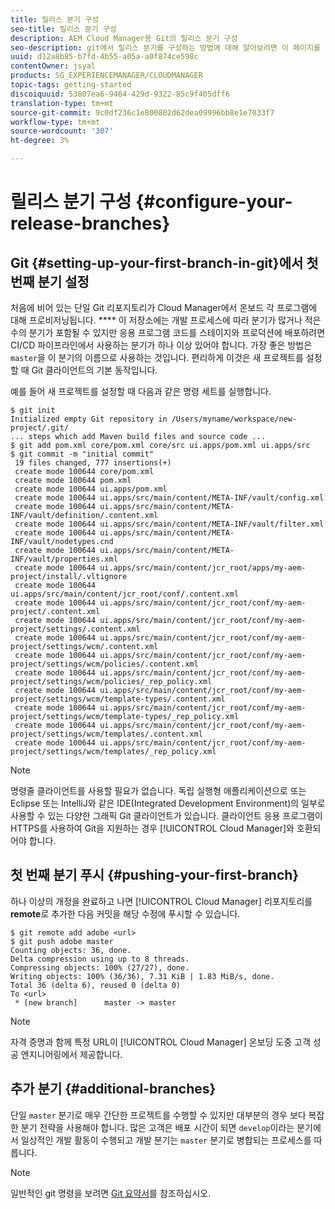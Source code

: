 ```yaml
---
title: 릴리스 분기 구성
seo-title: 릴리스 분기 구성
description: AEM Cloud Manager용 Git의 릴리스 분기 구성
seo-description: git에서 릴리스 분기를 구성하는 방법에 대해 알아보려면 이 페이지를 따르십시오.
uuid: d12a8b85-b7fd-4b55-a05a-a0f874ce598c
contentOwner: jsyal
products: SG_EXPERIENCEMANAGER/CLOUDMANAGER
topic-tags: getting-started
discoiquuid: 53807ea6-9464-429d-9322-85c9f405dff6
translation-type: tm+mt
source-git-commit: 9c0df236c1e800802d62dea09996bb8e1e7033f7
workflow-type: tm+mt
source-wordcount: '307'
ht-degree: 3%

---
```



# 릴리스 분기 구성 {#configure-your-release-branches}

## Git {#setting-up-your-first-branch-in-git}에서 첫 번째 분기 설정

처음에 비어 있는 단일 Git 리포지토리가 Cloud Manager에서 온보드 각 프로그램에 대해 프로비저닝됩니다. **** 이 저장소에는 개발 프로세스에 따라 분기가 많거나 적은 수의 분기가 포함될 수 있지만 응용 프로그램 코드를 스테이지와 프로덕션에 배포하려면 CI/CD 파이프라인에서 사용하는 분기가 하나 이상 있어야 합니다. 가장 좋은 방법은 `master`을 이 분기의 이름으로 사용하는 것입니다. 편리하게 이것은 새 프로젝트를 설정할 때 Git 클라이언트의 기본 동작입니다.

예를 들어 새 프로젝트를 설정할 때 다음과 같은 명령 세트를 실행합니다.

```shell
$ git init
Initialized empty Git repository in /Users/myname/workspace/new-project/.git/
... steps which add Maven build files and source code ...
$ git add pom.xml core/pom.xml core/src ui.apps/pom.xml ui.apps/src
$ git commit -m "initial commit"
 19 files changed, 777 insertions(+)
 create mode 100644 core/pom.xml
 create mode 100644 pom.xml
 create mode 100644 ui.apps/pom.xml
 create mode 100644 ui.apps/src/main/content/META-INF/vault/config.xml
 create mode 100644 ui.apps/src/main/content/META-INF/vault/definition/.content.xml
 create mode 100644 ui.apps/src/main/content/META-INF/vault/filter.xml
 create mode 100644 ui.apps/src/main/content/META-INF/vault/nodetypes.cnd
 create mode 100644 ui.apps/src/main/content/META-INF/vault/properties.xml
 create mode 100644 ui.apps/src/main/content/jcr_root/apps/my-aem-project/install/.vltignore
 create mode 100644 ui.apps/src/main/content/jcr_root/conf/.content.xml
 create mode 100644 ui.apps/src/main/content/jcr_root/conf/my-aem-project/.content.xml
 create mode 100644 ui.apps/src/main/content/jcr_root/conf/my-aem-project/settings/.content.xml
 create mode 100644 ui.apps/src/main/content/jcr_root/conf/my-aem-project/settings/wcm/.content.xml
 create mode 100644 ui.apps/src/main/content/jcr_root/conf/my-aem-project/settings/wcm/policies/.content.xml
 create mode 100644 ui.apps/src/main/content/jcr_root/conf/my-aem-project/settings/wcm/policies/_rep_policy.xml
 create mode 100644 ui.apps/src/main/content/jcr_root/conf/my-aem-project/settings/wcm/template-types/.content.xml
 create mode 100644 ui.apps/src/main/content/jcr_root/conf/my-aem-project/settings/wcm/template-types/_rep_policy.xml
 create mode 100644 ui.apps/src/main/content/jcr_root/conf/my-aem-project/settings/wcm/templates/.content.xml
 create mode 100644 ui.apps/src/main/content/jcr_root/conf/my-aem-project/settings/wcm/templates/_rep_policy.xml
```

>[!NOTE]
>
>명령줄 클라이언트를 사용할 필요가 없습니다. 독립 실행형 애플리케이션으로 또는 Eclipse 또는 IntelliJ와 같은 IDE(Integrated Development Environment)의 일부로 사용할 수 있는 다양한 그래픽 Git 클라이언트가 있습니다. 클라이언트 응용 프로그램이 HTTPS를 사용하여 Git을 지원하는 경우 [!UICONTROL Cloud Manager]와 호환되어야 합니다.

## 첫 번째 분기 푸시 {#pushing-your-first-branch}

하나 이상의 개정을 완료하고 나면 [!UICONTROL Cloud Manager] 리포지토리를 **remote**&#x200B;로 추가한 다음 커밋을 해당 수정에 푸시할 수 있습니다.

```shell
$ git remote add adobe <url>
$ git push adobe master
Counting objects: 36, done.
Delta compression using up to 8 threads.
Compressing objects: 100% (27/27), done.
Writing objects: 100% (36/36), 7.31 KiB | 1.83 MiB/s, done.
Total 36 (delta 6), reused 0 (delta 0)
To <url>
 * [new branch]      master -> master
```

>[!NOTE]
>
>자격 증명과 함께 특정 URL이 [!UICONTROL Cloud Manager] 온보딩 도중 고객 성공 엔지니어링에서 제공합니다.

## 추가 분기 {#additional-branches}

단일 `master` 분기로 매우 간단한 프로젝트를 수행할 수 있지만 대부분의 경우 보다 복잡한 분기 전략을 사용해야 합니다. 많은 고객은 배포 시간이 되면 `develop`이라는 분기에서 일상적인 개발 활동이 수행되고 개발 분기는 `master` 분기로 병합되는 프로세스를 따릅니다.

>[!NOTE]
>
>일반적인 git 명령을 보려면 [Git 요약서](https://github.github.com/training-kit/downloads/github-git-cheat-sheet)를 참조하십시오.
